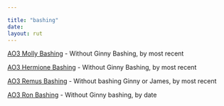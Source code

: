 ```yaml
---

title: "bashing"
date: 
layout: rut
---
```


[AO3 Molly Bashing](
https://archiveofourown.org/tags/Molly%20Weasley%20Bashing/works?commit=Sort+and+Filter&exclude_work_search%5Bcategory_ids%5D%5B%5D=23&exclude_work_search%5Brelationship_ids%5D%5B%5D=99&exclude_work_search%5Brelationship_ids%5D%5B%5D=1600&exclude_work_search%5Brelationship_ids%5D%5B%5D=6642&exclude_work_search%5Brelationship_ids%5D%5B%5D=9510&exclude_work_search%5Brelationship_ids%5D%5B%5D=10760&exclude_work_search%5Brelationship_ids%5D%5B%5D=17165&exclude_work_search%5Brelationship_ids%5D%5B%5D=20822&exclude_work_search%5Brelationship_ids%5D%5B%5D=4881226&include_work_search%5Bcharacter_ids%5D%5B%5D=1803&page=1&work_search%5Bcomplete%5D=&work_search%5Bcrossover%5D=&work_search%5Bdate_from%5D=&work_search%5Bdate_to%5D=&work_search%5Bexcluded_tag_names%5D=Ginny+Weasley+Bashing%2CGood+Severus+Snape%2CNice+Severus+Snape%2CProtective+Severus+Snape%2CSeveritus+%7C+Severus+Snape+is+Harry+Potter%27s+Parent%2CLGBTQ+Themes%2CSlash%2CPre-Slash%2CMale+Slash%2CSane+Tom+Riddle%2CSane+Voldemort+%28Harry+Potter%29%2CTrans+Harry+Potter%2CTrans+Harry%2CFutanari%2CHarry+Potter%2FSeverus+Snape%2CLucius+Malfoy%2FGinny+Weasley%2CLily+Evans+Potter%2FSeverus+Snape%2CNice+Draco+Malfoy%2CGood+Draco+Malfoy%2CGood+Dursley+Family+%28Harry+Potter%29%2CFemale+Harry+Potter%2CTrans+Female+Harry+Potter%2CHermione+Granger%2FHarry+Potter%2FRon+Weasley%2CHermione+Granger%2FSeverus+Snape%2CFleur+Delacour%2FHermione+Granger%2CFleur+Delacour%2FHarry+Potter%2CBartemius+Crouch+Jr.%2FHarry+Potter%2CFeminine+Harry%2CFeminine+Harry+Potter%2CAlpha%2FBeta%2FOmega+Dynamics%2CDraco+Malfoy%2FGinny+Weasley%2CHarry+Potter+%26+Severus+Snape%2CHarry+Potter+%26+Severus+Snape+Friendship%2CGood+Parent+Lucius+Malfoy%2CHermione+Granger%2FReader%2CHarry+Potter%2FReader%2CRegulus+Black%2FHarry+Potter%2CRegulus+Black%2FHermione+Granger%2CHermione+Granger%2FTheodore+Nott%2CHermione+Granger%2FTheodore+Nott%2FBlaise+Zabini%2CHermione+Granger%2FTheodore+Nott%2FHarry+Potter%2CSirius+Black%2FHermione+Granger%2CHermione+Granger%2FRemus+Lupin%2CJames+Potter+Bashing%2CMpreg%2CImplied+Mpreg%2CPost+Mpreg%2CHarry%2FDraco+Mpreg+Fest+2020%2CHarry%2FDraco+Mpreg+Fest+2021%2CHarry%2FDraco+Mpreg+Fest+2018%2CH%2FD+Mpreg+2021%2CSibling+Incest%2CIncest%2CTwincest%2CSeverus+Snape%2FGinny+Weasley%2CDraco+Malfoy%2FGinny+Weasley%2FBlaise+Zabini%2CHermione+Granger%2FDraco+Malfoy%2CHermione+Granger%2FHarry+Potter%2CHermione+Granger%2FHarry+Potter%2FSeverus+Snape%2CFleur+Delacour%2FHermione+Granger%2FHarry+Potter%2CHermione+Granger%2FHarry+Potter%2FTom+Riddle+%7C+Voldemort%2CHermione+Granger%2FHarry+Potter%2FTom+Riddle%2CHermione+Granger%2FDraco+Malfoy%2FHarry+Potter&work_search%5Blanguage_id%5D=en&work_search%5Bother_tag_names%5D=&work_search%5Bquery%5D=&work_search%5Bsort_column%5D=revised_at&work_search%5Bwords_from%5D=&work_search%5Bwords_to%5D=
) - Without Ginny Bashing, by most recent

[AO3 Hermione Bashing](
https://archiveofourown.org/works?commit=Sort+and+Filter&work_search%5Bsort_column%5D=revised_at&include_work_search%5Bcharacter_ids%5D%5B%5D=1803&work_search%5Bother_tag_names%5D=&exclude_work_search%5Bcategory_ids%5D%5B%5D=23&exclude_work_search%5Bfandom_ids%5D%5B%5D=27&exclude_work_search%5Bfandom_ids%5D%5B%5D=3409&exclude_work_search%5Bfandom_ids%5D%5B%5D=14621&exclude_work_search%5Bfandom_ids%5D%5B%5D=101375&exclude_work_search%5Bfandom_ids%5D%5B%5D=115613&exclude_work_search%5Bfandom_ids%5D%5B%5D=244259&exclude_work_search%5Bfandom_ids%5D%5B%5D=269708&exclude_work_search%5Bfandom_ids%5D%5B%5D=289943&exclude_work_search%5Bfandom_ids%5D%5B%5D=448284&exclude_work_search%5Bfandom_ids%5D%5B%5D=725640&exclude_work_search%5Brelationship_ids%5D%5B%5D=99&exclude_work_search%5Brelationship_ids%5D%5B%5D=1600&exclude_work_search%5Brelationship_ids%5D%5B%5D=6642&exclude_work_search%5Brelationship_ids%5D%5B%5D=6658&exclude_work_search%5Brelationship_ids%5D%5B%5D=18224&exclude_work_search%5Brelationship_ids%5D%5B%5D=20822&exclude_work_search%5Brelationship_ids%5D%5B%5D=46156&exclude_work_search%5Brelationship_ids%5D%5B%5D=101081&exclude_work_search%5Brelationship_ids%5D%5B%5D=142054&exclude_work_search%5Brelationship_ids%5D%5B%5D=238658&exclude_work_search%5Brelationship_ids%5D%5B%5D=504255&exclude_work_search%5Brelationship_ids%5D%5B%5D=522786&exclude_work_search%5Brelationship_ids%5D%5B%5D=928562&exclude_work_search%5Brelationship_ids%5D%5B%5D=4881226&work_search%5Bexcluded_tag_names%5D=Good+Severus+Snape%2CNice+Severus+Snape%2CProtective+Severus+Snape%2CMentor+Severus+Snape%2CSeveritus+%7C+Severus+Snape+is+Harry+Potter%27s+Parent%2CFemale+Harry+Potter%2CFeminine+Harry%2CFeminine+Harry+Potter%2CSlash%2CPre-Slash%2CMale+Slash%2CTrans+Male+Character%2CTrans%2CTrans+Female+Harry+Potter%2CTrans+Harry+Potter%2CLGBTQ+Themes%2CAlbus+Severus+Potter%2CHarry+Potter+%26+Severus+Snape%2CHermione+Granger%2FHarry+Potter%2FRon+Weasley%2CHarry+Potter%2FTom+Riddle%2CHarry+Potter%2FTom+Riddle+%7C+Voldemort%2CHarry+Potter+%26+Tom+Riddle%2CHarry+Potter+%26+Tom+Riddle+%7C+Voldemort%2CGinny+Weasley+Bashing%2CFleur+Delacour%2FHermione+Granger%2CFleur+Delacour%2FHarry+Potter%2CGood+Draco+Malfoy%2CNice+Draco+Malfoy%2CGood+Dursley+Family+%28Harry+Potter%29%2CGood+Lucius+Malfoy%2CGood+Malfoy+Family+%28Harry+Potter%29%2CLily+Evans+Potter%2FSeverus+Snape%2CHermione+Granger%2FLucius+Malfoy%2CHermione+Granger%2FRemus+Lupin%2CHermione+Granger%2FBellatrix+Black+Lestrange%2CHermione+Granger%2FDraco+Malfoy%2CHermione+Granger%2FSeverus+Snape%2CHermione+Granger%2FTom+Riddle%2CAntonin+Dolohov%2FHermione+Granger%2CRabastan+Lestrange%2FHarry+Potter%2CHarry+Potter+Bashing%2CHermione+Granger%2FHarry+Potter%2CSirius+Black%2FHarry+Potter%2CAlpha%2FBeta%2FOmega+Dynamics%2CWerewolf+Harry+Potter%2CSirius+Black%2FLily+Evans+Potter%2CSirius+Black%2FRemus+Lupin%2FSeverus+Snape%2CHarry+Potter%2FDean+Thomas%2CHarry+Potter%2FDean+Thomas%2FGinny+Weasley%2CHarry+Potter%2FDean+Thomas%2FBlaise+Zabini%2CLucius+Malfoy%2FHarry+Potter%2CLucius+Malfoy%2FHarry+Potter%2FSeverus+Snape%2CSeverus+Snape%2FRon+Weasley%2CSane+Voldemort+%28Harry+Potter%29%2CSane+Tom+Riddle%2CHarry+Potter%2FPercy+Weasley%2CNot+So+Evil+Voldemort+%28Harry+Potter%29%2CViktor+Krum%2FHarry+Potter%2CSomewhat+Good+Voldemort+%28Harry+Potter%29%2CGood+Voldemort+%28Harry+Potter%29%2CGood+Dudley+Dursley%2CGood+Vernon+Dursley%2CIncest%2CSibling+Incest%2CDraco+Malfoy%2FGinny+Weasley%2CDraco+Malfoy%2FGinny+Weasley%2FBlaise+Zabini&work_search%5Bcrossover%5D=&work_search%5Bcomplete%5D=&work_search%5Bwords_from%5D=&work_search%5Bwords_to%5D=&work_search%5Bdate_from%5D=&work_search%5Bdate_to%5D=&work_search%5Bquery%5D=&work_search%5Blanguage_id%5D=en&tag_id=Hermione+Granger+Bashing
) - Without Ginny Bashing, by most recent

[AO3 Remus Bashing](
https://archiveofourown.org/works?utf8=%E2%9C%93&commit=Sort+and+Filter&work_search%5Bsort_column%5D=revised_at&include_work_search%5Bfandom_ids%5D%5B%5D=136512&include_work_search%5Bcharacter_ids%5D%5B%5D=1803&work_search%5Bother_tag_names%5D=&exclude_work_search%5Bcategory_ids%5D%5B%5D=23&exclude_work_search%5Bfandom_ids%5D%5B%5D=941637&exclude_work_search%5Bfandom_ids%5D%5B%5D=30448190&exclude_work_search%5Brelationship_ids%5D%5B%5D=99&exclude_work_search%5Brelationship_ids%5D%5B%5D=1600&exclude_work_search%5Brelationship_ids%5D%5B%5D=133191&work_search%5Bexcluded_tag_names%5D=Female+Harry+Potter%2CSlash%2CPre-Slash%2CMale+Slash%2CGen+or+Pre-Slash%2CFutanari%2CTrans+Male+Character%2CTrans+Character%2CTrans%2CLGBTQ+Themes%2CLGBTQ+Character%2CCommunity%3A+lgbtfest%2CSane+Voldemort+%28Harry+Potter%29%2CSane+Tom+Riddle%2CGood+Voldemort+%28Harry+Potter%29%2CGood+Tom+Riddle%2CSomewhat+Good+Voldemort+%28Harry+Potter%29%2CNice+Severus+Snape%2CSeveritus+%7C+Severus+Snape+is+Harry+Potter%27s+Parent%2CProtective+Severus+Snape%2CGood+Draco+Malfoy%2CGood+Lucius+Malfoy%2CGood+Vernon+Dursley%2CGood+Dudley+Dursley%2CGood+Slytherins%2CDraco+Malfoy%2FHarry+Potter%2CGinny+Weasley+Bashing%2CTom+Riddle%2FGinny+Weasley%2CTom+Riddle+%7C+Voldemort%2FGinny+Weasley%2CVoldemort%2FGinny+Weasley%2CHarry+Potter%2FVoldemort%2FGinny+Weasley%2CHarry+Potter%2FTom+Riddle+%7C+Voldemort%2FGinny+Weasley%2CBellatrix+Black+Lestrange%2FHarry+Potter%2CHermione+Granger%2FBellatrix+Black+Lestrange%2CHermione+Granger%2FRemus+Lupin%2CHermione+Granger%2FSeverus+Snape%2CSirius+Black%2FHermione+Granger%2CHermione+Granger%2FLucius+Malfoy%2CHermione+Granger%2FDraco+Malfoy%2CHermione+Granger%2FHarry+Potter%2CHermione+Granger%2FHarry+Potter%2FRon+Weasley%2CAlpha%2FBeta%2FOmega+Dynamics%2CAlpha%2FOmega%2CHermione+Granger%2FDraco+Malfoy%2FHarry+Potter%2CHermione+Granger%2FDraco+Malfoy%2FTheodore+Nott%2CHermione+Granger%2FDraco+Malfoy%2FBlaise+Zabini%2CLily+Evans+Potter%2FSeverus+Snape%2CJames+Potter+Bashing%2CNo+Ginny+Weasley+Bashing%2CMpreg%2CImplied+Mpreg%2CPost+Mpreg%2CMpreg+Harry&work_search%5Bcrossover%5D=&work_search%5Bcomplete%5D=&work_search%5Bwords_from%5D=&work_search%5Bwords_to%5D=&work_search%5Bdate_from%5D=&work_search%5Bdate_to%5D=&work_search%5Bquery%5D=&work_search%5Blanguage_id%5D=&tag_id=Remus+Lupin+Bashing
) - Without bashing Ginny or James, by most recent

[AO3 Ron Bashing](
https://archiveofourown.org/works?utf8=%E2%9C%93&commit=Sort+and+Filter&work_search%5Bsort_column%5D=revised_at&include_work_search%5Brelationship_ids%5D%5B%5D=3548&work_search%5Bother_tag_names%5D=&exclude_work_search%5Bcategory_ids%5D%5B%5D=23&exclude_work_search%5Bfandom_ids%5D%5B%5D=184908&exclude_work_search%5Bfandom_ids%5D%5B%5D=258526&exclude_work_search%5Bfandom_ids%5D%5B%5D=269708&exclude_work_search%5Bfandom_ids%5D%5B%5D=289943&exclude_work_search%5Bfandom_ids%5D%5B%5D=658827&exclude_work_search%5Bfandom_ids%5D%5B%5D=844705&exclude_work_search%5Bfandom_ids%5D%5B%5D=11055523&exclude_work_search%5Brelationship_ids%5D%5B%5D=99&exclude_work_search%5Brelationship_ids%5D%5B%5D=1600&exclude_work_search%5Brelationship_ids%5D%5B%5D=2390&exclude_work_search%5Brelationship_ids%5D%5B%5D=9510&exclude_work_search%5Brelationship_ids%5D%5B%5D=10760&exclude_work_search%5Brelationship_ids%5D%5B%5D=12235&work_search%5Bexcluded_tag_names%5D=Female+Harry+Potter%2CSlash%2CPre-Slash%2CMale+Slash%2CTrans+Character%2CTrans+Male+Character%2CTrans%2CFutanari%2CGood+Draco+Malfoy%2CGood+Malfoy+Family+%28Harry+Potter%29%2CGood+Friend+Draco+Malfoy%2CGood+Dursley+Family+%28Harry+Potter%29%2CNice+Severus+Snape%2CMentor+Severus+Snape%2CSeveritus+%7C+Severus+Snape+is+Harry+Potter%27s+Parent%2CLily+Evans+Potter%2FSeverus+Snape%2CHarry+Potter%2FTom+Riddle%2CHarry+Potter%2FTom+Riddle+%7C+Voldemort%2CTom+Riddle%2FGinny+Weasley%2CHarry+Potter%2FTom+Riddle%2FGinny+Weasley%2CTom+Riddle+%7C+Voldemort%2FGinny+Weasley%2CGinny+Weasley+Bashing%2CHermione+Granger%2FLucius+Malfoy%2CHermione+Granger%2FSeverus+Snape%2CHermione+Granger%2FOliver+Wood%2CHermione+Granger%2FBellatrix+Black+Lestrange%2CFleur+Delacour%2FHermione+Granger%2CFleur+Delacour%2FHarry+Potter%2CHermione+Granger%2FTom+Riddle%2CHermione+Granger%2FTom+Riddle+%7C+Voldemort%2CHermione+Granger%2FNarcissa+Black+Malfoy%2CHermione+Granger%2FDraco+Malfoy%2CHermione+Granger%2FDraco+Malfoy%2FHarry+Potter%2CHermione+Granger%2FDraco+Malfoy%2FTheodore+Nott%2CHermione+Granger%2FDraco+Malfoy%2FBlaise+Zabini&work_search%5Bcrossover%5D=&work_search%5Bcomplete%5D=&work_search%5Bwords_from%5D=&work_search%5Bwords_to%5D=&work_search%5Bdate_from%5D=&work_search%5Bdate_to%5D=&work_search%5Bquery%5D=&work_search%5Blanguage_id%5D=en&tag_id=Ron+Weasley+Bashing
) - Without Ginny bashing, by date

